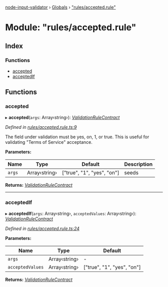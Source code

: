 [node-input-validator](../README.md) › [Globals](../globals.md) › ["rules/accepted.rule"](_rules_accepted_rule_.md)

# Module: "rules/accepted.rule"

## Index

### Functions

* [accepted](_rules_accepted_rule_.md#accepted)
* [acceptedIf](_rules_accepted_rule_.md#acceptedif)

## Functions

###  accepted

▸ **accepted**(`args`: Array‹string›): *[ValidationRuleContract](../interfaces/_contracts_.validationrulecontract.md)*

*Defined in [rules/accepted.rule.ts:9](https://github.com/bitnbytesio/node-input-validator/blob/952f4ba/src/rules/accepted.rule.ts#L9)*

The field under validation must be yes, on, 1, or true.
This is useful for validating "Terms of Service" acceptance.

**Parameters:**

Name | Type | Default | Description |
------ | ------ | ------ | ------ |
`args` | Array‹string› | ["true", "1", "yes", "on"] | seeds  |

**Returns:** *[ValidationRuleContract](../interfaces/_contracts_.validationrulecontract.md)*

___

###  acceptedIf

▸ **acceptedIf**(`args`: Array‹string›, `acceptedValues`: Array‹string›): *[ValidationRuleContract](../interfaces/_contracts_.validationrulecontract.md)*

*Defined in [rules/accepted.rule.ts:24](https://github.com/bitnbytesio/node-input-validator/blob/952f4ba/src/rules/accepted.rule.ts#L24)*

**Parameters:**

Name | Type | Default |
------ | ------ | ------ |
`args` | Array‹string› | - |
`acceptedValues` | Array‹string› | ["true", "1", "yes", "on"] |

**Returns:** *[ValidationRuleContract](../interfaces/_contracts_.validationrulecontract.md)*
